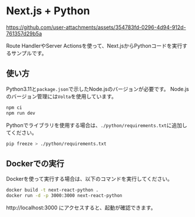 # Next.js + Python



https://github.com/user-attachments/assets/354783fd-0296-4d94-912d-761357d29b5a



Route HandlerやServer Actionsを使って、Next.jsからPythonコードを実行するサンプルです。

## 使い方

Python3.11と`package.json`で示したNode.jsのバージョンが必要です。
Node.jsのバージョン管理には`Volta`を使用しています。

```bash
npm ci
npm run dev
```

Pythonでライブラリを使用する場合は、`./python/requirements.txt`に追加してください。
```bash
pip freeze > ./python/requirements.txt
```

## Dockerでの実行

Dockerを使って実行する場合は、以下のコマンドを実行してください。

```bash
docker build -t next-react-python .
docker run -d -p 3000:3000 next-react-python
```

http://localhost:3000 にアクセスすると、起動が確認できます。
